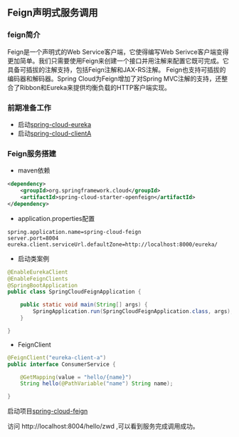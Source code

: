 ## Feign声明式服务调用

### feign简介

Feign是一个声明式的Web Service客户端，它使得编写Web Serivce客户端变得更加简单。我们只需要使用Feign来创建一个接口并用注解来配置它既可完成。它具备可插拔的注解支持，包括Feign注解和JAX-RS注解。
Feign也支持可插拔的编码器和解码器。Spring Cloud为Feign增加了对Spring MVC注解的支持，还整合了Ribbon和Eureka来提供均衡负载的HTTP客户端实现。

### 前期准备工作
- 启动[spring-cloud-eureka](./spring-cloud-eureka)
- 启动[spring-cloud-clientA](./spring-cloud-clientA)

### Feign服务搭建

- maven依赖
```xml
<dependency>
    <groupId>org.springframework.cloud</groupId>
    <artifactId>spring-cloud-starter-openfeign</artifactId>
</dependency>
```
- application.properties配置
```properties
spring.application.name=spring-cloud-feign
server.port=8004
eureka.client.serviceUrl.defaultZone=http://localhost:8000/eureka/
```
- 启动类案例
```java
@EnableEurekaClient
@EnableFeignClients
@SpringBootApplication
public class SpringCloudFeignApplication {

	public static void main(String[] args) {
		SpringApplication.run(SpringCloudFeignApplication.class, args);
	}

}
```
- FeignClient
```java
@FeignClient("eureka-client-a")
public interface ConsumerService {

    @GetMapping(value = "hello/{name}")
    String hello(@PathVariable("name") String name);

}
```

启动项目[spring-cloud-feign](./spring-cloud-feign)

访问 http://localhost:8004/hello/zwd ,可以看到服务完成调用成功。

